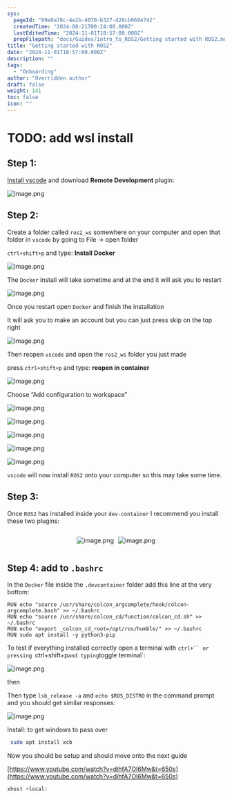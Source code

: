 ```yaml
---
sys:
  pageId: "89e0a78c-4e2b-4070-b327-d28cb0694742"
  createdTime: "2024-08-21T00:24:00.000Z"
  lastEditedTime: "2024-11-01T18:57:00.000Z"
  propFilepath: "docs/Guides/intro_to_ROS2/Getting started with ROS2.md"
title: "Getting started with ROS2"
date: "2024-11-01T18:57:00.000Z"
description: ""
tags:
  - "Onboarding"
author: "Overridden author"
draft: false
weight: 141
toc: false
icon: ""
---
```


# TODO: add wsl install

## Step 1:

[Install vscode](https://code.visualstudio.com/download) and download **Remote Development** plugin:

![image.png](https://prod-files-secure.s3.us-west-2.amazonaws.com/d518164a-d88e-44d1-a4ee-3adb3bd8bce0/efb52993-1881-4a40-b95e-6f020334f022/image.png?X-Amz-Algorithm=AWS4-HMAC-SHA256&X-Amz-Content-Sha256=UNSIGNED-PAYLOAD&X-Amz-Credential=ASIAZI2LB4663SB7AO6Z%2F20250504%2Fus-west-2%2Fs3%2Faws4_request&X-Amz-Date=20250504T100828Z&X-Amz-Expires=3600&X-Amz-Security-Token=IQoJb3JpZ2luX2VjEGUaCXVzLXdlc3QtMiJHMEUCIQCTGwUF1Q%2B0e7469byiwE%2Bgy%2BN%2FQmttCS08S2PBVjADqAIgSUI5rPf0BvYOalYpBc4xA8mFzPA6KhabH40TIICXi%2BUqiAQI%2Fv%2F%2F%2F%2F%2F%2F%2F%2F%2F%2FARAAGgw2Mzc0MjMxODM4MDUiDHhlKGcfQP08RbKL6yrcA0ITY%2BDdbUwMC%2FEVJlVSH7bbkFL49F7kLORrlkmj6ttEGjXNP8wJ8A6JcA0AyeaMEZyiPyYDwXnlC%2B54f8iB7GH7q22cbrrL1xj%2F12P6ovzcpRMm5tZDDcVRIlGnF1Ff7fZtEb4dyGe9GjxGwX6g98bq9LaaIBVcKx4niTth4QFEmS5Tifl4V0ExmWfa3aFmnpYENPB6HHvZpt9q3Est38zu6b9ngA49D8hFOy1W1IXAlrqd6hmUOrU2Pv%2B07OhnF2yqvWYV7rX5kRy48CWq8z3KFPM%2BJ2KPCyE9lgcvze%2F2hUTrppx4UEM6wM4pNHFqjHMHron0qsQchfrYvP7%2BcKICkwkRabUnIyrYFllLpaBpqbkUKOPdxZwTI4jTdk8CnWkpLkh3Bwi2lgJo7vRiHb3tQxvmEGJq9wRVrfcPkF5BgIOB0A4kiZbJndsPNEHjc8SVZ6ssblXNOMBnPc8xkWav7QJLHXSDEvQuBNXJBdeCnQ1A3D2t%2Bui7kdT9WjM5kI%2Fz%2BWy15LRqj2FTnWAeFEM0lkw1pcReHqKwlVnN3e9qV2m88RmjBVzSPi1YDsdt%2B14x5fspYBbmwsjF5qVGWNQdbuR1N3tJpIxsZaDHrct8QqB%2Bo2yidX93FNVIMKTr28AGOqUB2kUHqrseTSSRtsqQ9yreeZy4B3agdCHzWoxjFhfFXCFJ7ALwPQ4u3IXjT9e8KuZW%2FXCF%2FnXUrQqdz1jU4CUYENQtX6VnKPObiv9ipRAWrJl9YvCfu1u24BPXCyVHDkAx3SqnZ0kkdV9u3%2FJZqrbQf12dLya1zv6NNVcyUKBrDyOxnI82Cc6U4RjtZ6NUB%2Fg9xp8dyg74nPJwuS%2BXmlW9XUoKcdtb&X-Amz-Signature=067a16cc99ddd1fb1d756cff16369ed1d1edc7fc41fabae55fb08cf88afb9e9f&X-Amz-SignedHeaders=host&x-id=GetObject)

## Step 2:

Create a folder called `ros2_ws` somewhere on your computer and open that folder in `vscode` by going to File → open folder 

`ctrl+shift+p` and type: **Install Docker**

![image.png](https://prod-files-secure.s3.us-west-2.amazonaws.com/d518164a-d88e-44d1-a4ee-3adb3bd8bce0/2269dc0e-1cd5-47ff-bceb-c04ad9b2eab0/image.png?X-Amz-Algorithm=AWS4-HMAC-SHA256&X-Amz-Content-Sha256=UNSIGNED-PAYLOAD&X-Amz-Credential=ASIAZI2LB4663SB7AO6Z%2F20250504%2Fus-west-2%2Fs3%2Faws4_request&X-Amz-Date=20250504T100828Z&X-Amz-Expires=3600&X-Amz-Security-Token=IQoJb3JpZ2luX2VjEGUaCXVzLXdlc3QtMiJHMEUCIQCTGwUF1Q%2B0e7469byiwE%2Bgy%2BN%2FQmttCS08S2PBVjADqAIgSUI5rPf0BvYOalYpBc4xA8mFzPA6KhabH40TIICXi%2BUqiAQI%2Fv%2F%2F%2F%2F%2F%2F%2F%2F%2F%2FARAAGgw2Mzc0MjMxODM4MDUiDHhlKGcfQP08RbKL6yrcA0ITY%2BDdbUwMC%2FEVJlVSH7bbkFL49F7kLORrlkmj6ttEGjXNP8wJ8A6JcA0AyeaMEZyiPyYDwXnlC%2B54f8iB7GH7q22cbrrL1xj%2F12P6ovzcpRMm5tZDDcVRIlGnF1Ff7fZtEb4dyGe9GjxGwX6g98bq9LaaIBVcKx4niTth4QFEmS5Tifl4V0ExmWfa3aFmnpYENPB6HHvZpt9q3Est38zu6b9ngA49D8hFOy1W1IXAlrqd6hmUOrU2Pv%2B07OhnF2yqvWYV7rX5kRy48CWq8z3KFPM%2BJ2KPCyE9lgcvze%2F2hUTrppx4UEM6wM4pNHFqjHMHron0qsQchfrYvP7%2BcKICkwkRabUnIyrYFllLpaBpqbkUKOPdxZwTI4jTdk8CnWkpLkh3Bwi2lgJo7vRiHb3tQxvmEGJq9wRVrfcPkF5BgIOB0A4kiZbJndsPNEHjc8SVZ6ssblXNOMBnPc8xkWav7QJLHXSDEvQuBNXJBdeCnQ1A3D2t%2Bui7kdT9WjM5kI%2Fz%2BWy15LRqj2FTnWAeFEM0lkw1pcReHqKwlVnN3e9qV2m88RmjBVzSPi1YDsdt%2B14x5fspYBbmwsjF5qVGWNQdbuR1N3tJpIxsZaDHrct8QqB%2Bo2yidX93FNVIMKTr28AGOqUB2kUHqrseTSSRtsqQ9yreeZy4B3agdCHzWoxjFhfFXCFJ7ALwPQ4u3IXjT9e8KuZW%2FXCF%2FnXUrQqdz1jU4CUYENQtX6VnKPObiv9ipRAWrJl9YvCfu1u24BPXCyVHDkAx3SqnZ0kkdV9u3%2FJZqrbQf12dLya1zv6NNVcyUKBrDyOxnI82Cc6U4RjtZ6NUB%2Fg9xp8dyg74nPJwuS%2BXmlW9XUoKcdtb&X-Amz-Signature=433afebaab517407de1a025486020360b402ba5c57266e768d4b9bc03e302308&X-Amz-SignedHeaders=host&x-id=GetObject)

The `Docker` install will take sometime and at the end it will ask you to restart

![image.png](https://prod-files-secure.s3.us-west-2.amazonaws.com/d518164a-d88e-44d1-a4ee-3adb3bd8bce0/ed233f78-be33-4b1f-b89c-9c346c0e961e/image.png?X-Amz-Algorithm=AWS4-HMAC-SHA256&X-Amz-Content-Sha256=UNSIGNED-PAYLOAD&X-Amz-Credential=ASIAZI2LB4663SB7AO6Z%2F20250504%2Fus-west-2%2Fs3%2Faws4_request&X-Amz-Date=20250504T100828Z&X-Amz-Expires=3600&X-Amz-Security-Token=IQoJb3JpZ2luX2VjEGUaCXVzLXdlc3QtMiJHMEUCIQCTGwUF1Q%2B0e7469byiwE%2Bgy%2BN%2FQmttCS08S2PBVjADqAIgSUI5rPf0BvYOalYpBc4xA8mFzPA6KhabH40TIICXi%2BUqiAQI%2Fv%2F%2F%2F%2F%2F%2F%2F%2F%2F%2FARAAGgw2Mzc0MjMxODM4MDUiDHhlKGcfQP08RbKL6yrcA0ITY%2BDdbUwMC%2FEVJlVSH7bbkFL49F7kLORrlkmj6ttEGjXNP8wJ8A6JcA0AyeaMEZyiPyYDwXnlC%2B54f8iB7GH7q22cbrrL1xj%2F12P6ovzcpRMm5tZDDcVRIlGnF1Ff7fZtEb4dyGe9GjxGwX6g98bq9LaaIBVcKx4niTth4QFEmS5Tifl4V0ExmWfa3aFmnpYENPB6HHvZpt9q3Est38zu6b9ngA49D8hFOy1W1IXAlrqd6hmUOrU2Pv%2B07OhnF2yqvWYV7rX5kRy48CWq8z3KFPM%2BJ2KPCyE9lgcvze%2F2hUTrppx4UEM6wM4pNHFqjHMHron0qsQchfrYvP7%2BcKICkwkRabUnIyrYFllLpaBpqbkUKOPdxZwTI4jTdk8CnWkpLkh3Bwi2lgJo7vRiHb3tQxvmEGJq9wRVrfcPkF5BgIOB0A4kiZbJndsPNEHjc8SVZ6ssblXNOMBnPc8xkWav7QJLHXSDEvQuBNXJBdeCnQ1A3D2t%2Bui7kdT9WjM5kI%2Fz%2BWy15LRqj2FTnWAeFEM0lkw1pcReHqKwlVnN3e9qV2m88RmjBVzSPi1YDsdt%2B14x5fspYBbmwsjF5qVGWNQdbuR1N3tJpIxsZaDHrct8QqB%2Bo2yidX93FNVIMKTr28AGOqUB2kUHqrseTSSRtsqQ9yreeZy4B3agdCHzWoxjFhfFXCFJ7ALwPQ4u3IXjT9e8KuZW%2FXCF%2FnXUrQqdz1jU4CUYENQtX6VnKPObiv9ipRAWrJl9YvCfu1u24BPXCyVHDkAx3SqnZ0kkdV9u3%2FJZqrbQf12dLya1zv6NNVcyUKBrDyOxnI82Cc6U4RjtZ6NUB%2Fg9xp8dyg74nPJwuS%2BXmlW9XUoKcdtb&X-Amz-Signature=232d320b3dbec90c8b3cbe1804bffc9c650507588c600d0402c54940a78d4078&X-Amz-SignedHeaders=host&x-id=GetObject)

Once you restart open `Docker` and finish the installation

It will ask you to make an account but you can just press skip on the top right

![image.png](https://prod-files-secure.s3.us-west-2.amazonaws.com/d518164a-d88e-44d1-a4ee-3adb3bd8bce0/21010ad9-1659-4fd9-9f59-9932a09b2a3d/image.png?X-Amz-Algorithm=AWS4-HMAC-SHA256&X-Amz-Content-Sha256=UNSIGNED-PAYLOAD&X-Amz-Credential=ASIAZI2LB4663SB7AO6Z%2F20250504%2Fus-west-2%2Fs3%2Faws4_request&X-Amz-Date=20250504T100827Z&X-Amz-Expires=3600&X-Amz-Security-Token=IQoJb3JpZ2luX2VjEGUaCXVzLXdlc3QtMiJHMEUCIQCTGwUF1Q%2B0e7469byiwE%2Bgy%2BN%2FQmttCS08S2PBVjADqAIgSUI5rPf0BvYOalYpBc4xA8mFzPA6KhabH40TIICXi%2BUqiAQI%2Fv%2F%2F%2F%2F%2F%2F%2F%2F%2F%2FARAAGgw2Mzc0MjMxODM4MDUiDHhlKGcfQP08RbKL6yrcA0ITY%2BDdbUwMC%2FEVJlVSH7bbkFL49F7kLORrlkmj6ttEGjXNP8wJ8A6JcA0AyeaMEZyiPyYDwXnlC%2B54f8iB7GH7q22cbrrL1xj%2F12P6ovzcpRMm5tZDDcVRIlGnF1Ff7fZtEb4dyGe9GjxGwX6g98bq9LaaIBVcKx4niTth4QFEmS5Tifl4V0ExmWfa3aFmnpYENPB6HHvZpt9q3Est38zu6b9ngA49D8hFOy1W1IXAlrqd6hmUOrU2Pv%2B07OhnF2yqvWYV7rX5kRy48CWq8z3KFPM%2BJ2KPCyE9lgcvze%2F2hUTrppx4UEM6wM4pNHFqjHMHron0qsQchfrYvP7%2BcKICkwkRabUnIyrYFllLpaBpqbkUKOPdxZwTI4jTdk8CnWkpLkh3Bwi2lgJo7vRiHb3tQxvmEGJq9wRVrfcPkF5BgIOB0A4kiZbJndsPNEHjc8SVZ6ssblXNOMBnPc8xkWav7QJLHXSDEvQuBNXJBdeCnQ1A3D2t%2Bui7kdT9WjM5kI%2Fz%2BWy15LRqj2FTnWAeFEM0lkw1pcReHqKwlVnN3e9qV2m88RmjBVzSPi1YDsdt%2B14x5fspYBbmwsjF5qVGWNQdbuR1N3tJpIxsZaDHrct8QqB%2Bo2yidX93FNVIMKTr28AGOqUB2kUHqrseTSSRtsqQ9yreeZy4B3agdCHzWoxjFhfFXCFJ7ALwPQ4u3IXjT9e8KuZW%2FXCF%2FnXUrQqdz1jU4CUYENQtX6VnKPObiv9ipRAWrJl9YvCfu1u24BPXCyVHDkAx3SqnZ0kkdV9u3%2FJZqrbQf12dLya1zv6NNVcyUKBrDyOxnI82Cc6U4RjtZ6NUB%2Fg9xp8dyg74nPJwuS%2BXmlW9XUoKcdtb&X-Amz-Signature=91bf8d0efc523f6c3086ed8cea15a5f1bd597e6a6645e3d991f10b681a0fdf52&X-Amz-SignedHeaders=host&x-id=GetObject)

Then reopen `vscode` and open the `ros2_ws` folder you just made

press `ctrl+shift+p` and type: **reopen in container**

![image.png](https://prod-files-secure.s3.us-west-2.amazonaws.com/d518164a-d88e-44d1-a4ee-3adb3bd8bce0/4e93b8c2-41ad-488c-8095-c74205196118/image.png?X-Amz-Algorithm=AWS4-HMAC-SHA256&X-Amz-Content-Sha256=UNSIGNED-PAYLOAD&X-Amz-Credential=ASIAZI2LB4663SB7AO6Z%2F20250504%2Fus-west-2%2Fs3%2Faws4_request&X-Amz-Date=20250504T100828Z&X-Amz-Expires=3600&X-Amz-Security-Token=IQoJb3JpZ2luX2VjEGUaCXVzLXdlc3QtMiJHMEUCIQCTGwUF1Q%2B0e7469byiwE%2Bgy%2BN%2FQmttCS08S2PBVjADqAIgSUI5rPf0BvYOalYpBc4xA8mFzPA6KhabH40TIICXi%2BUqiAQI%2Fv%2F%2F%2F%2F%2F%2F%2F%2F%2F%2FARAAGgw2Mzc0MjMxODM4MDUiDHhlKGcfQP08RbKL6yrcA0ITY%2BDdbUwMC%2FEVJlVSH7bbkFL49F7kLORrlkmj6ttEGjXNP8wJ8A6JcA0AyeaMEZyiPyYDwXnlC%2B54f8iB7GH7q22cbrrL1xj%2F12P6ovzcpRMm5tZDDcVRIlGnF1Ff7fZtEb4dyGe9GjxGwX6g98bq9LaaIBVcKx4niTth4QFEmS5Tifl4V0ExmWfa3aFmnpYENPB6HHvZpt9q3Est38zu6b9ngA49D8hFOy1W1IXAlrqd6hmUOrU2Pv%2B07OhnF2yqvWYV7rX5kRy48CWq8z3KFPM%2BJ2KPCyE9lgcvze%2F2hUTrppx4UEM6wM4pNHFqjHMHron0qsQchfrYvP7%2BcKICkwkRabUnIyrYFllLpaBpqbkUKOPdxZwTI4jTdk8CnWkpLkh3Bwi2lgJo7vRiHb3tQxvmEGJq9wRVrfcPkF5BgIOB0A4kiZbJndsPNEHjc8SVZ6ssblXNOMBnPc8xkWav7QJLHXSDEvQuBNXJBdeCnQ1A3D2t%2Bui7kdT9WjM5kI%2Fz%2BWy15LRqj2FTnWAeFEM0lkw1pcReHqKwlVnN3e9qV2m88RmjBVzSPi1YDsdt%2B14x5fspYBbmwsjF5qVGWNQdbuR1N3tJpIxsZaDHrct8QqB%2Bo2yidX93FNVIMKTr28AGOqUB2kUHqrseTSSRtsqQ9yreeZy4B3agdCHzWoxjFhfFXCFJ7ALwPQ4u3IXjT9e8KuZW%2FXCF%2FnXUrQqdz1jU4CUYENQtX6VnKPObiv9ipRAWrJl9YvCfu1u24BPXCyVHDkAx3SqnZ0kkdV9u3%2FJZqrbQf12dLya1zv6NNVcyUKBrDyOxnI82Cc6U4RjtZ6NUB%2Fg9xp8dyg74nPJwuS%2BXmlW9XUoKcdtb&X-Amz-Signature=1452d8c49aa582a75ffa0ccca6b061eadc0fa872b377ab80033d2b64846c1428&X-Amz-SignedHeaders=host&x-id=GetObject)

Choose “Add configuration to workspace”

![image.png](https://prod-files-secure.s3.us-west-2.amazonaws.com/d518164a-d88e-44d1-a4ee-3adb3bd8bce0/9560b282-5060-4989-ba37-97e7b2c22476/image.png?X-Amz-Algorithm=AWS4-HMAC-SHA256&X-Amz-Content-Sha256=UNSIGNED-PAYLOAD&X-Amz-Credential=ASIAZI2LB4663SB7AO6Z%2F20250504%2Fus-west-2%2Fs3%2Faws4_request&X-Amz-Date=20250504T100827Z&X-Amz-Expires=3600&X-Amz-Security-Token=IQoJb3JpZ2luX2VjEGUaCXVzLXdlc3QtMiJHMEUCIQCTGwUF1Q%2B0e7469byiwE%2Bgy%2BN%2FQmttCS08S2PBVjADqAIgSUI5rPf0BvYOalYpBc4xA8mFzPA6KhabH40TIICXi%2BUqiAQI%2Fv%2F%2F%2F%2F%2F%2F%2F%2F%2F%2FARAAGgw2Mzc0MjMxODM4MDUiDHhlKGcfQP08RbKL6yrcA0ITY%2BDdbUwMC%2FEVJlVSH7bbkFL49F7kLORrlkmj6ttEGjXNP8wJ8A6JcA0AyeaMEZyiPyYDwXnlC%2B54f8iB7GH7q22cbrrL1xj%2F12P6ovzcpRMm5tZDDcVRIlGnF1Ff7fZtEb4dyGe9GjxGwX6g98bq9LaaIBVcKx4niTth4QFEmS5Tifl4V0ExmWfa3aFmnpYENPB6HHvZpt9q3Est38zu6b9ngA49D8hFOy1W1IXAlrqd6hmUOrU2Pv%2B07OhnF2yqvWYV7rX5kRy48CWq8z3KFPM%2BJ2KPCyE9lgcvze%2F2hUTrppx4UEM6wM4pNHFqjHMHron0qsQchfrYvP7%2BcKICkwkRabUnIyrYFllLpaBpqbkUKOPdxZwTI4jTdk8CnWkpLkh3Bwi2lgJo7vRiHb3tQxvmEGJq9wRVrfcPkF5BgIOB0A4kiZbJndsPNEHjc8SVZ6ssblXNOMBnPc8xkWav7QJLHXSDEvQuBNXJBdeCnQ1A3D2t%2Bui7kdT9WjM5kI%2Fz%2BWy15LRqj2FTnWAeFEM0lkw1pcReHqKwlVnN3e9qV2m88RmjBVzSPi1YDsdt%2B14x5fspYBbmwsjF5qVGWNQdbuR1N3tJpIxsZaDHrct8QqB%2Bo2yidX93FNVIMKTr28AGOqUB2kUHqrseTSSRtsqQ9yreeZy4B3agdCHzWoxjFhfFXCFJ7ALwPQ4u3IXjT9e8KuZW%2FXCF%2FnXUrQqdz1jU4CUYENQtX6VnKPObiv9ipRAWrJl9YvCfu1u24BPXCyVHDkAx3SqnZ0kkdV9u3%2FJZqrbQf12dLya1zv6NNVcyUKBrDyOxnI82Cc6U4RjtZ6NUB%2Fg9xp8dyg74nPJwuS%2BXmlW9XUoKcdtb&X-Amz-Signature=5ea4079267acc58194fac04a13baa9661dd7fc10b87e95e3676e14ac6208ddbf&X-Amz-SignedHeaders=host&x-id=GetObject)

![image.png](https://prod-files-secure.s3.us-west-2.amazonaws.com/d518164a-d88e-44d1-a4ee-3adb3bd8bce0/2ee63f81-886b-48e8-a553-dc6e5eac99e4/image.png?X-Amz-Algorithm=AWS4-HMAC-SHA256&X-Amz-Content-Sha256=UNSIGNED-PAYLOAD&X-Amz-Credential=ASIAZI2LB4663SB7AO6Z%2F20250504%2Fus-west-2%2Fs3%2Faws4_request&X-Amz-Date=20250504T100828Z&X-Amz-Expires=3600&X-Amz-Security-Token=IQoJb3JpZ2luX2VjEGUaCXVzLXdlc3QtMiJHMEUCIQCTGwUF1Q%2B0e7469byiwE%2Bgy%2BN%2FQmttCS08S2PBVjADqAIgSUI5rPf0BvYOalYpBc4xA8mFzPA6KhabH40TIICXi%2BUqiAQI%2Fv%2F%2F%2F%2F%2F%2F%2F%2F%2F%2FARAAGgw2Mzc0MjMxODM4MDUiDHhlKGcfQP08RbKL6yrcA0ITY%2BDdbUwMC%2FEVJlVSH7bbkFL49F7kLORrlkmj6ttEGjXNP8wJ8A6JcA0AyeaMEZyiPyYDwXnlC%2B54f8iB7GH7q22cbrrL1xj%2F12P6ovzcpRMm5tZDDcVRIlGnF1Ff7fZtEb4dyGe9GjxGwX6g98bq9LaaIBVcKx4niTth4QFEmS5Tifl4V0ExmWfa3aFmnpYENPB6HHvZpt9q3Est38zu6b9ngA49D8hFOy1W1IXAlrqd6hmUOrU2Pv%2B07OhnF2yqvWYV7rX5kRy48CWq8z3KFPM%2BJ2KPCyE9lgcvze%2F2hUTrppx4UEM6wM4pNHFqjHMHron0qsQchfrYvP7%2BcKICkwkRabUnIyrYFllLpaBpqbkUKOPdxZwTI4jTdk8CnWkpLkh3Bwi2lgJo7vRiHb3tQxvmEGJq9wRVrfcPkF5BgIOB0A4kiZbJndsPNEHjc8SVZ6ssblXNOMBnPc8xkWav7QJLHXSDEvQuBNXJBdeCnQ1A3D2t%2Bui7kdT9WjM5kI%2Fz%2BWy15LRqj2FTnWAeFEM0lkw1pcReHqKwlVnN3e9qV2m88RmjBVzSPi1YDsdt%2B14x5fspYBbmwsjF5qVGWNQdbuR1N3tJpIxsZaDHrct8QqB%2Bo2yidX93FNVIMKTr28AGOqUB2kUHqrseTSSRtsqQ9yreeZy4B3agdCHzWoxjFhfFXCFJ7ALwPQ4u3IXjT9e8KuZW%2FXCF%2FnXUrQqdz1jU4CUYENQtX6VnKPObiv9ipRAWrJl9YvCfu1u24BPXCyVHDkAx3SqnZ0kkdV9u3%2FJZqrbQf12dLya1zv6NNVcyUKBrDyOxnI82Cc6U4RjtZ6NUB%2Fg9xp8dyg74nPJwuS%2BXmlW9XUoKcdtb&X-Amz-Signature=25aa632e24ee11f9f039bc2b8e0a682388151bb5c38f6f657c6c5a729c29819f&X-Amz-SignedHeaders=host&x-id=GetObject)

![image.png](https://prod-files-secure.s3.us-west-2.amazonaws.com/d518164a-d88e-44d1-a4ee-3adb3bd8bce0/ae1580b2-b048-407e-aed9-b584224a7a04/image.png?X-Amz-Algorithm=AWS4-HMAC-SHA256&X-Amz-Content-Sha256=UNSIGNED-PAYLOAD&X-Amz-Credential=ASIAZI2LB4663SB7AO6Z%2F20250504%2Fus-west-2%2Fs3%2Faws4_request&X-Amz-Date=20250504T100828Z&X-Amz-Expires=3600&X-Amz-Security-Token=IQoJb3JpZ2luX2VjEGUaCXVzLXdlc3QtMiJHMEUCIQCTGwUF1Q%2B0e7469byiwE%2Bgy%2BN%2FQmttCS08S2PBVjADqAIgSUI5rPf0BvYOalYpBc4xA8mFzPA6KhabH40TIICXi%2BUqiAQI%2Fv%2F%2F%2F%2F%2F%2F%2F%2F%2F%2FARAAGgw2Mzc0MjMxODM4MDUiDHhlKGcfQP08RbKL6yrcA0ITY%2BDdbUwMC%2FEVJlVSH7bbkFL49F7kLORrlkmj6ttEGjXNP8wJ8A6JcA0AyeaMEZyiPyYDwXnlC%2B54f8iB7GH7q22cbrrL1xj%2F12P6ovzcpRMm5tZDDcVRIlGnF1Ff7fZtEb4dyGe9GjxGwX6g98bq9LaaIBVcKx4niTth4QFEmS5Tifl4V0ExmWfa3aFmnpYENPB6HHvZpt9q3Est38zu6b9ngA49D8hFOy1W1IXAlrqd6hmUOrU2Pv%2B07OhnF2yqvWYV7rX5kRy48CWq8z3KFPM%2BJ2KPCyE9lgcvze%2F2hUTrppx4UEM6wM4pNHFqjHMHron0qsQchfrYvP7%2BcKICkwkRabUnIyrYFllLpaBpqbkUKOPdxZwTI4jTdk8CnWkpLkh3Bwi2lgJo7vRiHb3tQxvmEGJq9wRVrfcPkF5BgIOB0A4kiZbJndsPNEHjc8SVZ6ssblXNOMBnPc8xkWav7QJLHXSDEvQuBNXJBdeCnQ1A3D2t%2Bui7kdT9WjM5kI%2Fz%2BWy15LRqj2FTnWAeFEM0lkw1pcReHqKwlVnN3e9qV2m88RmjBVzSPi1YDsdt%2B14x5fspYBbmwsjF5qVGWNQdbuR1N3tJpIxsZaDHrct8QqB%2Bo2yidX93FNVIMKTr28AGOqUB2kUHqrseTSSRtsqQ9yreeZy4B3agdCHzWoxjFhfFXCFJ7ALwPQ4u3IXjT9e8KuZW%2FXCF%2FnXUrQqdz1jU4CUYENQtX6VnKPObiv9ipRAWrJl9YvCfu1u24BPXCyVHDkAx3SqnZ0kkdV9u3%2FJZqrbQf12dLya1zv6NNVcyUKBrDyOxnI82Cc6U4RjtZ6NUB%2Fg9xp8dyg74nPJwuS%2BXmlW9XUoKcdtb&X-Amz-Signature=95ed6a74e8515b51285464171ba0c8907d917e1ed372a87b320ec6c9fe0d626b&X-Amz-SignedHeaders=host&x-id=GetObject)

![image.png](https://prod-files-secure.s3.us-west-2.amazonaws.com/d518164a-d88e-44d1-a4ee-3adb3bd8bce0/53255b28-f75e-430f-b9e3-c0ac8577e42b/image.png?X-Amz-Algorithm=AWS4-HMAC-SHA256&X-Amz-Content-Sha256=UNSIGNED-PAYLOAD&X-Amz-Credential=ASIAZI2LB4663SB7AO6Z%2F20250504%2Fus-west-2%2Fs3%2Faws4_request&X-Amz-Date=20250504T100827Z&X-Amz-Expires=3600&X-Amz-Security-Token=IQoJb3JpZ2luX2VjEGUaCXVzLXdlc3QtMiJHMEUCIQCTGwUF1Q%2B0e7469byiwE%2Bgy%2BN%2FQmttCS08S2PBVjADqAIgSUI5rPf0BvYOalYpBc4xA8mFzPA6KhabH40TIICXi%2BUqiAQI%2Fv%2F%2F%2F%2F%2F%2F%2F%2F%2F%2FARAAGgw2Mzc0MjMxODM4MDUiDHhlKGcfQP08RbKL6yrcA0ITY%2BDdbUwMC%2FEVJlVSH7bbkFL49F7kLORrlkmj6ttEGjXNP8wJ8A6JcA0AyeaMEZyiPyYDwXnlC%2B54f8iB7GH7q22cbrrL1xj%2F12P6ovzcpRMm5tZDDcVRIlGnF1Ff7fZtEb4dyGe9GjxGwX6g98bq9LaaIBVcKx4niTth4QFEmS5Tifl4V0ExmWfa3aFmnpYENPB6HHvZpt9q3Est38zu6b9ngA49D8hFOy1W1IXAlrqd6hmUOrU2Pv%2B07OhnF2yqvWYV7rX5kRy48CWq8z3KFPM%2BJ2KPCyE9lgcvze%2F2hUTrppx4UEM6wM4pNHFqjHMHron0qsQchfrYvP7%2BcKICkwkRabUnIyrYFllLpaBpqbkUKOPdxZwTI4jTdk8CnWkpLkh3Bwi2lgJo7vRiHb3tQxvmEGJq9wRVrfcPkF5BgIOB0A4kiZbJndsPNEHjc8SVZ6ssblXNOMBnPc8xkWav7QJLHXSDEvQuBNXJBdeCnQ1A3D2t%2Bui7kdT9WjM5kI%2Fz%2BWy15LRqj2FTnWAeFEM0lkw1pcReHqKwlVnN3e9qV2m88RmjBVzSPi1YDsdt%2B14x5fspYBbmwsjF5qVGWNQdbuR1N3tJpIxsZaDHrct8QqB%2Bo2yidX93FNVIMKTr28AGOqUB2kUHqrseTSSRtsqQ9yreeZy4B3agdCHzWoxjFhfFXCFJ7ALwPQ4u3IXjT9e8KuZW%2FXCF%2FnXUrQqdz1jU4CUYENQtX6VnKPObiv9ipRAWrJl9YvCfu1u24BPXCyVHDkAx3SqnZ0kkdV9u3%2FJZqrbQf12dLya1zv6NNVcyUKBrDyOxnI82Cc6U4RjtZ6NUB%2Fg9xp8dyg74nPJwuS%2BXmlW9XUoKcdtb&X-Amz-Signature=be9b2aaf2522bb00a9cf8b89dd86166770c8baa5ccfdc6b5d696cbcc940d9e48&X-Amz-SignedHeaders=host&x-id=GetObject)

![image.png](https://prod-files-secure.s3.us-west-2.amazonaws.com/d518164a-d88e-44d1-a4ee-3adb3bd8bce0/7c562767-5af9-4ffb-97d1-327bcdf4ee00/image.png?X-Amz-Algorithm=AWS4-HMAC-SHA256&X-Amz-Content-Sha256=UNSIGNED-PAYLOAD&X-Amz-Credential=ASIAZI2LB4663SB7AO6Z%2F20250504%2Fus-west-2%2Fs3%2Faws4_request&X-Amz-Date=20250504T100827Z&X-Amz-Expires=3600&X-Amz-Security-Token=IQoJb3JpZ2luX2VjEGUaCXVzLXdlc3QtMiJHMEUCIQCTGwUF1Q%2B0e7469byiwE%2Bgy%2BN%2FQmttCS08S2PBVjADqAIgSUI5rPf0BvYOalYpBc4xA8mFzPA6KhabH40TIICXi%2BUqiAQI%2Fv%2F%2F%2F%2F%2F%2F%2F%2F%2F%2FARAAGgw2Mzc0MjMxODM4MDUiDHhlKGcfQP08RbKL6yrcA0ITY%2BDdbUwMC%2FEVJlVSH7bbkFL49F7kLORrlkmj6ttEGjXNP8wJ8A6JcA0AyeaMEZyiPyYDwXnlC%2B54f8iB7GH7q22cbrrL1xj%2F12P6ovzcpRMm5tZDDcVRIlGnF1Ff7fZtEb4dyGe9GjxGwX6g98bq9LaaIBVcKx4niTth4QFEmS5Tifl4V0ExmWfa3aFmnpYENPB6HHvZpt9q3Est38zu6b9ngA49D8hFOy1W1IXAlrqd6hmUOrU2Pv%2B07OhnF2yqvWYV7rX5kRy48CWq8z3KFPM%2BJ2KPCyE9lgcvze%2F2hUTrppx4UEM6wM4pNHFqjHMHron0qsQchfrYvP7%2BcKICkwkRabUnIyrYFllLpaBpqbkUKOPdxZwTI4jTdk8CnWkpLkh3Bwi2lgJo7vRiHb3tQxvmEGJq9wRVrfcPkF5BgIOB0A4kiZbJndsPNEHjc8SVZ6ssblXNOMBnPc8xkWav7QJLHXSDEvQuBNXJBdeCnQ1A3D2t%2Bui7kdT9WjM5kI%2Fz%2BWy15LRqj2FTnWAeFEM0lkw1pcReHqKwlVnN3e9qV2m88RmjBVzSPi1YDsdt%2B14x5fspYBbmwsjF5qVGWNQdbuR1N3tJpIxsZaDHrct8QqB%2Bo2yidX93FNVIMKTr28AGOqUB2kUHqrseTSSRtsqQ9yreeZy4B3agdCHzWoxjFhfFXCFJ7ALwPQ4u3IXjT9e8KuZW%2FXCF%2FnXUrQqdz1jU4CUYENQtX6VnKPObiv9ipRAWrJl9YvCfu1u24BPXCyVHDkAx3SqnZ0kkdV9u3%2FJZqrbQf12dLya1zv6NNVcyUKBrDyOxnI82Cc6U4RjtZ6NUB%2Fg9xp8dyg74nPJwuS%2BXmlW9XUoKcdtb&X-Amz-Signature=af1dcd04ce3ec74ea80e9ef183661a596490c58fbc31ad1c4c31f7e7e34c68fc&X-Amz-SignedHeaders=host&x-id=GetObject)

`vscode` will now install `ROS2` onto your computer so this may take some time.

## Step 3:

Once `ROS2` has installed inside your `dev-container` I recommend you install these two plugins:

<div style="display: flex;flex-direction: row; column-gap:10px; max-width: 630px;justify-content: center;">
<div>

![image.png](https://prod-files-secure.s3.us-west-2.amazonaws.com/d518164a-d88e-44d1-a4ee-3adb3bd8bce0/3fc3d550-5a54-4ba1-ba6b-faa01cdb7369/image.png?X-Amz-Algorithm=AWS4-HMAC-SHA256&X-Amz-Content-Sha256=UNSIGNED-PAYLOAD&X-Amz-Credential=ASIAZI2LB466RXSLP744%2F20250504%2Fus-west-2%2Fs3%2Faws4_request&X-Amz-Date=20250504T100832Z&X-Amz-Expires=3600&X-Amz-Security-Token=IQoJb3JpZ2luX2VjEGUaCXVzLXdlc3QtMiJGMEQCIEfZbwrOM5LcRcKhAf7Iu4lFbecnJuqpAAK8zw9gIwaoAiBym82SbutCmaLvcvok%2Bc4R%2F5RRiYP4rI1IR7D6kySN3yqIBAj%2B%2F%2F%2F%2F%2F%2F%2F%2F%2F%2F8BEAAaDDYzNzQyMzE4MzgwNSIMF28AHgLQVWLmEyeOKtwDjJuv22ip4aFZenTi8sIQ8t6z8PjJpXxNxVmBYICutnCueiBWBy3KvKj3Q3DQIz8XF47BZacAticEJ5gsMRN8VzU%2Bk6rNTzRtMd8epFxEo0ayvJ9vqMYhT7e6oikiIxdpVgnI3hWUIC6YsGi39rDqwVkPclFunpLviucq4RYWcwu%2BkFFDUsSmCFV4EuTeE6pHFPpHcpEHFPMHX5My59IT0cgXp60BOzku8fKJyNDTtfMjnXdbz91sY7yaJUMdE1sI%2BJEuB2%2BgiipdkbggcsKImqrfsrG8EoiVTPikO1ZIsDBMPU5nb2P0qPVFjDHAiGHPvxCEUKcZspTtV7q18B38Ps0pyoloN7bz9J6G91VGby%2F9tLCVLhlB%2BPZS%2B%2FsWKc02GUSBCfxL3blynNDORSVyuYcFlcELoo2C5y%2F4yvRIiMfz8x8amdibzUQovFRkt5x9O%2BV5QlyvQn3yDEFwLvf4vP3k49uYZ5JYHWx4zLXVlHVqPHRachV3fT0f3SaaZYnUx6UrH8a8fm1TdG2PUMtJbG%2F9eTE%2F%2FRC9kUGHH4oarm39tKEfSSkKL0JLsP5cfG3WRtTNW0CwN0U%2Fu9zMRp0zYaFb1wILk535VX%2BzFlK%2FFASckyw0Lpmot2DHnoowmuvbwAY6pgH20327ljPrNIds%2F5KOtO2%2FbY16eHrdbtVVSFrr6BWFCzJii%2FheDaovulR9f%2BrGoilFeiThqLe8r%2F3IbkOotBUzMXTEx%2FtKxSD9fAJS85HGcxhlQXghJyJlQzO9jWugfKJT8Wx3KfaRE8jL0G9fH0HPf%2FCDcZ4lKngSlolVken0NEufuCM3%2BljhSMtOChJFeEGgvTfy4aygfEEVCXjlNAFDZLIPE6%2Fo&X-Amz-Signature=b7ac224086c82f7d1e9339b727779efd95721023e741a60363ff6c3af677735f&X-Amz-SignedHeaders=host&x-id=GetObject)

</div>
<div>

![image.png](https://prod-files-secure.s3.us-west-2.amazonaws.com/d518164a-d88e-44d1-a4ee-3adb3bd8bce0/d994cc66-13c2-4093-a5a3-f84cf4601a82/image.png?X-Amz-Algorithm=AWS4-HMAC-SHA256&X-Amz-Content-Sha256=UNSIGNED-PAYLOAD&X-Amz-Credential=ASIAZI2LB466SCMGNN7I%2F20250504%2Fus-west-2%2Fs3%2Faws4_request&X-Amz-Date=20250504T100832Z&X-Amz-Expires=3600&X-Amz-Security-Token=IQoJb3JpZ2luX2VjEGUaCXVzLXdlc3QtMiJHMEUCIAEYVQQesNDseEG41Ta69mLelUeJbL5LOPWjBsK6haxlAiEA%2FH7ZCwQiObzlzXAn6CmmrAk6StPakaxVocZABbs4aysqiAQI%2Fv%2F%2F%2F%2F%2F%2F%2F%2F%2F%2FARAAGgw2Mzc0MjMxODM4MDUiDAzqtcdS5J%2Bo3aDArCrcA0%2FG%2F9tYKsA3d6qdU7R8d9lskQ8Hq5GQb5NVVxm2Og7OnSGSZKdCwGIditpcTzoNbp5ct3VAVZ%2B8%2BbTIyOcWBy5w7hfWQYOWb2Me%2FtRjS84Fg0Obv%2FWtCW4FipsG08TFMlhU8Ihf4t%2F%2BzESeOnHrAoO4f2yrpIt0Cp0rQAujUTWsr05e6t%2FfMpJ8ia6aIoZgI%2FCrsX4QJ1Q4O%2FEa29cxsAyXFRzc64yPN%2B2POviVQ9%2BsQmqurlzNnM0AlAEiTfauN5QCx%2FdRLI9dOIJDI6FdAcn8KTB%2BEZvxjmuKDZC0UZE9S%2FIZ7hlh%2B%2BLh%2Bd1eyv6NNKcZA3cJpPioe26xYWV55nK8dBM2g6cpNgqIAfSe6D0D3lM4nVlAN0TZ5rW%2BAP%2BCwkzjnow6zkk79yhiyQq4U2nIKBCxObzIhY87tIq7XdxSjKvk%2B5Xd%2Bxiue93lR4l8Q%2FydE3oJYJGlBZcSVoG888WMjuN8jeo%2BkNFO6otq8FfwC62XL4MwW83qRmO%2BXAdBZDPn3pLfykuysnCztAz5bfwCnV77P9xhMSIrc44bCP7o7W%2B3Afo5d4pH%2Fd9qb%2Fn6GP5soKEJnA4gyWwb9ENM96g4sLyK7pyApPU2CQybvhnUUxTkvz6CFirJCMckMKTr28AGOqUBFv%2F2ShkKi2ALKD0gWrF3EXAQxN0kVYiUhJxJ9OJLNIj6eVeimoBP%2F8ND5RJrapVZ%2F58bJ2Jvbb2JJgSwBVY1Go56ZLbPVfXs5NzBtg49AYaRBZdLT8AqRaWNw6Yz%2F0WU6ceIEFqOsEmlAzq7IzxzIs%2FUaI6fiAwfOCsx%2B25MZU9kzJkrJmUW085Uo5p1%2B0yNkuBjBLonPZu2%2FhgjEJkDntNyHhkO&X-Amz-Signature=b1d948193543eab0cb4615aa83ae684818f34fb2393afd37cdbe4c551ee62bd0&X-Amz-SignedHeaders=host&x-id=GetObject)

</div>
</div>

## Step 4: add to `.bashrc`

In the `Docker` file inside the `.devcontainer` folder add this line at the very bottom: 

```docker
RUN echo "source /usr/share/colcon_argcomplete/hook/colcon-argcomplete.bash" >> ~/.bashrc
RUN echo "source /usr/share/colcon_cd/function/colcon_cd.sh" >> ~/.bashrc
RUN echo "export _colcon_cd_root=/opt/ros/humble/" >> ~/.bashrc
RUN sudo apt install -y python3-pip 
```

To test if everything installed correctly open a terminal with `ctrl+`` or pressing `ctrl+shift+p` and typing `toggle terminal`:

![image.png](https://prod-files-secure.s3.us-west-2.amazonaws.com/d518164a-d88e-44d1-a4ee-3adb3bd8bce0/6a4943d8-b04e-4c02-9a58-775f3384d1a5/image.png?X-Amz-Algorithm=AWS4-HMAC-SHA256&X-Amz-Content-Sha256=UNSIGNED-PAYLOAD&X-Amz-Credential=ASIAZI2LB4663SB7AO6Z%2F20250504%2Fus-west-2%2Fs3%2Faws4_request&X-Amz-Date=20250504T100827Z&X-Amz-Expires=3600&X-Amz-Security-Token=IQoJb3JpZ2luX2VjEGUaCXVzLXdlc3QtMiJHMEUCIQCTGwUF1Q%2B0e7469byiwE%2Bgy%2BN%2FQmttCS08S2PBVjADqAIgSUI5rPf0BvYOalYpBc4xA8mFzPA6KhabH40TIICXi%2BUqiAQI%2Fv%2F%2F%2F%2F%2F%2F%2F%2F%2F%2FARAAGgw2Mzc0MjMxODM4MDUiDHhlKGcfQP08RbKL6yrcA0ITY%2BDdbUwMC%2FEVJlVSH7bbkFL49F7kLORrlkmj6ttEGjXNP8wJ8A6JcA0AyeaMEZyiPyYDwXnlC%2B54f8iB7GH7q22cbrrL1xj%2F12P6ovzcpRMm5tZDDcVRIlGnF1Ff7fZtEb4dyGe9GjxGwX6g98bq9LaaIBVcKx4niTth4QFEmS5Tifl4V0ExmWfa3aFmnpYENPB6HHvZpt9q3Est38zu6b9ngA49D8hFOy1W1IXAlrqd6hmUOrU2Pv%2B07OhnF2yqvWYV7rX5kRy48CWq8z3KFPM%2BJ2KPCyE9lgcvze%2F2hUTrppx4UEM6wM4pNHFqjHMHron0qsQchfrYvP7%2BcKICkwkRabUnIyrYFllLpaBpqbkUKOPdxZwTI4jTdk8CnWkpLkh3Bwi2lgJo7vRiHb3tQxvmEGJq9wRVrfcPkF5BgIOB0A4kiZbJndsPNEHjc8SVZ6ssblXNOMBnPc8xkWav7QJLHXSDEvQuBNXJBdeCnQ1A3D2t%2Bui7kdT9WjM5kI%2Fz%2BWy15LRqj2FTnWAeFEM0lkw1pcReHqKwlVnN3e9qV2m88RmjBVzSPi1YDsdt%2B14x5fspYBbmwsjF5qVGWNQdbuR1N3tJpIxsZaDHrct8QqB%2Bo2yidX93FNVIMKTr28AGOqUB2kUHqrseTSSRtsqQ9yreeZy4B3agdCHzWoxjFhfFXCFJ7ALwPQ4u3IXjT9e8KuZW%2FXCF%2FnXUrQqdz1jU4CUYENQtX6VnKPObiv9ipRAWrJl9YvCfu1u24BPXCyVHDkAx3SqnZ0kkdV9u3%2FJZqrbQf12dLya1zv6NNVcyUKBrDyOxnI82Cc6U4RjtZ6NUB%2Fg9xp8dyg74nPJwuS%2BXmlW9XUoKcdtb&X-Amz-Signature=f17310138aead901abc16bd07b4adacffe182441945a4382616af11629862d72&X-Amz-SignedHeaders=host&x-id=GetObject)

then 

Then type `lsb_release -a` and `echo $ROS_DISTRO` in the command prompt and you should get similar responses:

![image.png](https://prod-files-secure.s3.us-west-2.amazonaws.com/d518164a-d88e-44d1-a4ee-3adb3bd8bce0/3e635dec-a805-4e85-8b9e-d000e5b71a4e/image.png?X-Amz-Algorithm=AWS4-HMAC-SHA256&X-Amz-Content-Sha256=UNSIGNED-PAYLOAD&X-Amz-Credential=ASIAZI2LB4663SB7AO6Z%2F20250504%2Fus-west-2%2Fs3%2Faws4_request&X-Amz-Date=20250504T100827Z&X-Amz-Expires=3600&X-Amz-Security-Token=IQoJb3JpZ2luX2VjEGUaCXVzLXdlc3QtMiJHMEUCIQCTGwUF1Q%2B0e7469byiwE%2Bgy%2BN%2FQmttCS08S2PBVjADqAIgSUI5rPf0BvYOalYpBc4xA8mFzPA6KhabH40TIICXi%2BUqiAQI%2Fv%2F%2F%2F%2F%2F%2F%2F%2F%2F%2FARAAGgw2Mzc0MjMxODM4MDUiDHhlKGcfQP08RbKL6yrcA0ITY%2BDdbUwMC%2FEVJlVSH7bbkFL49F7kLORrlkmj6ttEGjXNP8wJ8A6JcA0AyeaMEZyiPyYDwXnlC%2B54f8iB7GH7q22cbrrL1xj%2F12P6ovzcpRMm5tZDDcVRIlGnF1Ff7fZtEb4dyGe9GjxGwX6g98bq9LaaIBVcKx4niTth4QFEmS5Tifl4V0ExmWfa3aFmnpYENPB6HHvZpt9q3Est38zu6b9ngA49D8hFOy1W1IXAlrqd6hmUOrU2Pv%2B07OhnF2yqvWYV7rX5kRy48CWq8z3KFPM%2BJ2KPCyE9lgcvze%2F2hUTrppx4UEM6wM4pNHFqjHMHron0qsQchfrYvP7%2BcKICkwkRabUnIyrYFllLpaBpqbkUKOPdxZwTI4jTdk8CnWkpLkh3Bwi2lgJo7vRiHb3tQxvmEGJq9wRVrfcPkF5BgIOB0A4kiZbJndsPNEHjc8SVZ6ssblXNOMBnPc8xkWav7QJLHXSDEvQuBNXJBdeCnQ1A3D2t%2Bui7kdT9WjM5kI%2Fz%2BWy15LRqj2FTnWAeFEM0lkw1pcReHqKwlVnN3e9qV2m88RmjBVzSPi1YDsdt%2B14x5fspYBbmwsjF5qVGWNQdbuR1N3tJpIxsZaDHrct8QqB%2Bo2yidX93FNVIMKTr28AGOqUB2kUHqrseTSSRtsqQ9yreeZy4B3agdCHzWoxjFhfFXCFJ7ALwPQ4u3IXjT9e8KuZW%2FXCF%2FnXUrQqdz1jU4CUYENQtX6VnKPObiv9ipRAWrJl9YvCfu1u24BPXCyVHDkAx3SqnZ0kkdV9u3%2FJZqrbQf12dLya1zv6NNVcyUKBrDyOxnI82Cc6U4RjtZ6NUB%2Fg9xp8dyg74nPJwuS%2BXmlW9XUoKcdtb&X-Amz-Signature=428492a76cb8b3e71233839ee46f032435a824c5b62015dc7343cdb4c0438a32&X-Amz-SignedHeaders=host&x-id=GetObject)

Install:  to get windows to pass over

```bash
 sudo apt install xcb
```

Now you should be setup and should move onto the next guide 

[https://www.youtube.com/watch?v=dihfA7Ol6Mw&t=650s](https://www.youtube.com/watch?v=dihfA7Ol6Mw&t=650s)

```python
xhost +local:
```
